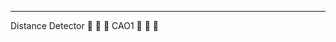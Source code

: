 -----------------------------------------------------------------------------------------------------------------------------

Distance Detector :camel: :camel: :camel: 
CAO1 :metal: :metal: :metal: 
